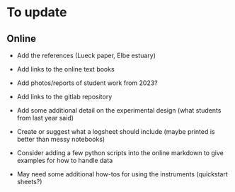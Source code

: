 # To update

## Online

- Add the references (Lueck paper, Elbe estuary) 
- Add links to the online text books

- Add photos/reports of student work from 2023?
- Add links to the gitlab repository
- Add some additional detail on the experimental design (what students from last year said)

- Create or suggest what a logsheet should include (maybe printed is better than messy notebooks)

- Consider adding a few python scripts into the online markdown to give examples for how to handle data

- May need some additional how-tos for using the instruments (quickstart sheets?)